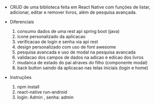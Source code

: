 * CRUD de uma biblioteca feita em React Native com funções de listar, adicionar, editar e remover livros, além de pesquisa avançada.

* Diferenciais

  1) consumo dados de uma rest api spring boot (java)
  2) icone personalizado da aplicacao
  3) verificacao de login e senha via api rest
  4) design personalizado com uso de font awesome
  5) pesquisa avancada e uso de modal na pesquisa avancada
  6) validacao dos campos de dados na adicao e edicao dos livros
  7) mudanca de estado do pai atraves do filho (componente modal)
  8) back button saindo da aplicacao nas telas iniciais (login e home)

* Instruções

  1) npm install
  2) react-native run-android
  3) login: Admin , senha: admin
